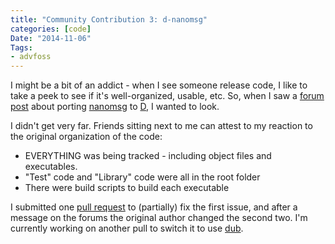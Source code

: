 ```yaml
---
title: "Community Contribution 3: d-nanomsg"
categories: [code]
Date: "2014-11-06"
Tags:
- advfoss
---
```


I might be a bit of an addict - when I see someone release code, I like to take a peek to see if it's well-organized, usable, etc. So, when I saw a [forum post] about porting [nanomsg] to [D], I wanted to look.

I didn't get very far. Friends sitting next to me can attest to my reaction to the original organization of the code:

- EVERYTHING was being tracked - including object files and executables.
- "Test" code and "Library" code were all in the root folder
- There were build scripts to build each executable

I submitted one [pull request] to (partially) fix the first issue, and after a message on the forums the original author changed the second two. I'm currently working on another pull to switch it to use [dub].

[forum post]: http://forum.dlang.org/thread/jwudnzekvmccabfedwcx@forum.dlang.org
[nanomsg]: http://nanomsg.org/
[D]: http://dlang.org
[pull request]: https://github.com/Laeeth/d-nanomsg/pull/1
[dub]: http://code.dlang.org

